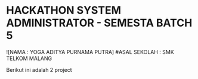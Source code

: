# HACKATHON SYSTEM ADMINISTRATOR - SEMESTA BATCH 5

![NAMA : YOGA ADITYA PURNAMA PUTRA]
#ASAL SEKOLAH : SMK TELKOM MALANG

Berikut ini adalah 2 project
